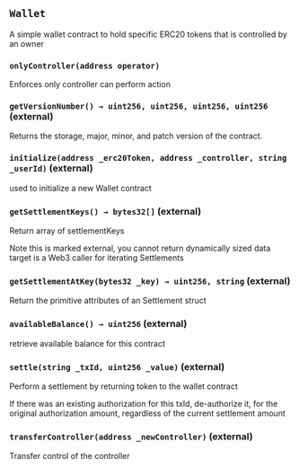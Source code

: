 ## `Wallet`



A simple wallet contract to hold specific ERC20 tokens that is controlled by an owner



### `onlyController(address operator)`

Enforces only controller can perform action




### `getVersionNumber() → uint256, uint256, uint256, uint256` (external)

Returns the storage, major, minor, and patch version of the contract.




### `initialize(address _erc20Token, address _controller, string _userId)` (external)

used to initialize a new Wallet contract





### `getSettlementKeys() → bytes32[]` (external)

Return array of settlementKeys



Note this is marked external, you cannot return dynamically sized data target is a Web3 caller for iterating Settlements


### `getSettlementAtKey(bytes32 _key) → uint256, string` (external)

Return the primitive attributes of an Settlement struct





### `availableBalance() → uint256` (external)

retrieve available balance for this contract





### `settle(string _txId, uint256 _value)` (external)

Perform a settlement by returning token to the wallet contract



If there was an existing authorization for this txId, de-authorize it, for the original authorization amount, regardless of the current settlement amount


### `transferController(address _newController)` (external)

Transfer control of the controller






